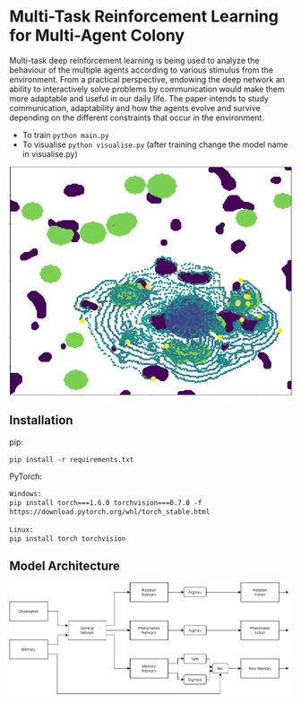 # Multi-Task Reinforcement Learning for Multi-Agent Colony 

Multi-task deep reinforcement learning is being used to analyze the behaviour of the multiple agents according to various stimulus from the environment. From a practical perspective, endowing the deep network an ability to interactively solve problems by communication would make them more adaptable and useful in our daily life. The paper intends to study communication, adaptability and how the agents evolve and survive depending on the different constraints that occur in the environment.

* To train `python main.py`
* To visualise `python visualise.py` (after training change the model name in visualise.py)


![working](/visualise_itr/working.png)

## Installation

pip:

    pip install -r requirements.txt

PyTorch:


    Windows: 
    pip install torch===1.6.0 torchvision===0.7.0 -f https://download.pytorch.org/whl/torch_stable.html

	Linux: 
	pip install torch torchvision


## Model Architecture

![arch](/visualise_itr/arch.png)

